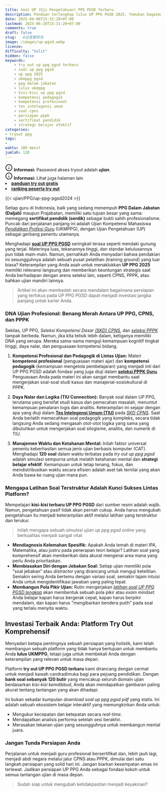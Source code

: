 ```yaml
---
title: Soal UP (Uji Pengetahuan) PPG PGSD Terbaru
description: Panduan terlengkap lulus UP PPG PGSD 2025. Temukan bagaimana persiapan melalui try out 120 soal tidak hanya menjamin kelulusan UKMPPG, tetapi juga mengasah skill untuk ujian CPNS, PPPK, dan tes potensi akademik lainnya. Mulai persiapan Anda di sini.
date: 2025-04-06T15:31:20+07:00
lastmod: 2025-06-26T15:31:20+07:00
comments: true
draft: false 
slug:   #这里要修改
image: /images/up-pgsd.webp
license: 
difficulty: "Sulit"
hidden: false
keywords:  
    - try out up ppg pgsd terbaru
    - soal up ppg pgsd
    - up ppg 2025
    - ukmppg pgsd
    - ppg dalam jabatan
    - lulus ukmppg
    - kisi-kisi up ppg pgsd
    - kompetensi pedagogik
    - kompetensi profesional
    - tes intelegensi umum
    - soal cpns
    - persiapan pppk
    - sertifikat pendidik
    - strategi belajar efektif
categories:
- tryout ppg
tags:
- 
waktu: 180 menit
jumlah: 120 
---
```


<div class="alert alert-info">
  <svg xmlns="http://www.w3.org/2000/svg" width="24" height="24" viewBox="0 0 24 24" fill="none" stroke="currentColor" stroke-width="2" stroke-linecap="round" stroke-linejoin="round" class="feather feather-info"><circle cx="12" cy="12" r="10"></circle><line x1="12" y1="16" x2="12" y2="12"></line>    <line x1="12" y1="8" x2="12.01" y2="8"></line>  </svg>
  <span><strong>Informasi:</strong> Password akses tryout adalah <b><i>ujian</b></i>.</span>
</div>
<div class="alert alert-info">
  <svg xmlns="http://www.w3.org/2000/svg" width="24" height="24" viewBox="0 0 24 24" fill="none" stroke="currentColor" stroke-width="2" stroke-linecap="round" stroke-linejoin="round" class="feather feather-info"><circle cx="12" cy="12" r="10"></circle><line x1="12" y1="16" x2="12" y2="12"></line>    <line x1="12" y1="8" x2="12.01" y2="8"></line>  </svg>
  <span><strong>Informasi:</strong> Lihat juga halaman lain<b> <li><a href="/ujian/cara-ikut-tryout-online-gratis">panduan try out gratis</a></li></b> <b><li><a href="/ujian/ranking-peserta-tryout">ranking peserta try out</a></li></b></span>
</div>



{{< ujian/PPG/up-ppg-pgsd2024 >}}


Setiap guru di Indonesia, baik yang sedang menempuh **PPG Dalam Jabatan (Daljab)** maupun Prajabatan, memiliki satu tujuan besar yang sama: memegang **sertifikat pendidik (serdik)** sebagai bukti sahih profesionalisme. Puncak dari perjalanan panjang ini adalah Ujian Kompetensi Mahasiswa *[Pendidikan Profesi Guru](/mengenal-apa-itu-ppg-guru/)* (UKMPPG), dengan Ujian Pengetahuan (UP) sebagai gerbang penentu utamanya.

Menghadapi **[soal UP PPG PGSD](/ujian/ppg/soal-up-ppg-pgsd-terbaru/)** seringkali terasa seperti mendaki gunung yang terjal. Materinya luas, tekanannya tinggi, dan standar kelulusannya pun tidak main-main. Namun, pernahkah Anda menyadari bahwa pendakian ini sesungguhnya adalah sebuah pusat pelatihan (training ground) yang luar biasa? Keterampilan yang Anda asah untuk menaklukkan **UP PPG 2025** memiliki relevansi langsung dan memberikan keuntungan strategis saat Anda berhadapan dengan arena seleksi lain, seperti CPNS, PPPK, atau bahkan ujian mandiri lainnya.

>Artikel ini akan membedah secara mendalam bagaimana persiapan yang terfokus pada UP PPG PGSD dapat menjadi investasi jangka panjang untuk karier Anda.

### DNA Ujian Profesional: Benang Merah Antara UP PPG, CPNS, dan PPPK

Sekilas, UP PPG, *Seleksi Kompetensi Dasar [(SKD) CPNS](/ujian/cpns/try-out-skd-cpns-gratis/)*, dan *[seleksi PPPK](/categories/tryout-pppk/)* tampak berbeda. Namun, jika kita telisik lebih dalam, ketiganya memiliki DNA yang serupa. Mereka sama-sama menguji kemampuan kognitif tingkat tinggi, daya nalar, dan penguasaan kompetensi bidang.

1.  **Kompetensi Profesional dan Pedagogik di Lintas Ujian:** Materi **kompetensi profesional** (penguasaan materi ajar) dan **kompetensi pedagogik** (kemampuan mengelola pembelajaran) yang menjadi inti dari UP PPG PGSD adalah fondasi yang juga diuji dalam **[seleksi PPPK Guru](/categories/tryout-pppk/)**. Penguasaan Anda pada materi ini akan sangat membantu saat mengerjakan soal-soal studi kasus dan manajerial-sosiokultural di PPPK.

2.  **Daya Nalar dan Logika (TIU Connection):** Banyak soal dalam UP PPG, terutama yang bersifat studi kasus dan pemecahan masalah, menuntut kemampuan penalaran logis dan analitis. Keterampilan ini sejajar dengan apa yang diuji dalam **[Tes Intelegensi Umum (TIU)](/categories/tryout-tiu/)** pada *[SKD CPNS](/categories/tryout-cpns/)*. Saat Anda berlatih memecahkan soal pedagogik yang kompleks, secara tidak langsung Anda sedang mengasah otot-otot logika yang sama yang dibutuhkan untuk mengerjakan soal silogisme, analitis, dan numerik di TIU.

3.  **Manajemen Waktu dan Ketahanan Mental:** Inilah faktor universal penentu keberhasilan semua jenis ujian berbasis komputer (CAT). Menghadapi **120 soal** dalam waktu terbatas pada *try out up ppg pgsd* adalah simulasi sempurna untuk melatih ketahanan mental dan **strategi belajar efektif**. Kemampuan untuk tetap tenang, fokus, dan mendistribusikan waktu secara efisien adalah aset tak ternilai yang akan Anda bawa ke ruang ujian mana pun.

### Mengapa Latihan Soal Terstruktur Adalah Kunci Sukses Lintas Platform?

Mempelajari **kisi-kisi terbaru UP PPG PGSD** dari sumber resmi adalah wajib. Namun, pengetahuan pasif tidak akan pernah cukup. Anda harus mengubah pengetahuan itu menjadi keterampilan aktif melalui latihan yang terstruktur dan terukur.

>Inilah mengapa sebuah *simulasi ujian up ppg pgsd online* yang berkualitas menjadi sangat vital:

* **Mendiagnosis Kelemahan Spesifik:** Apakah Anda lemah di materi IPA, Matematika, atau justru pada penerapan teori belajar? Latihan soal yang komprehensif akan memberikan data akurat mengenai area mana yang perlu Anda prioritaskan.
* **Membiasakan Diri dengan Jebakan Soal:** Setiap ujian memiliki pola "soal jebakan" atau *distractor* yang dirancang untuk menguji ketelitian. Semakin sering Anda bertemu dengan variasi soal, semakin tajam intuisi Anda untuk mengidentifikasi jawaban yang paling tepat.
* **Membangun Pola Pikir Ujian:** Rutin mengerjakan *[latihan soal UP PPG PGSD lengkap](/ujian/)* akan membentuk sebuah pola pikir atau *exam mindset*. Anda belajar kapan harus bergerak cepat, kapan harus berpikir mendalam, dan kapan harus "mengibarkan bendera putih" pada soal yang terlalu menyita waktu.

## Investasi Terbaik Anda: Platform Try Out Komprehensif

Menyadari betapa pentingnya sebuah persiapan yang holistik, kami telah membangun sebuah platform yang tidak hanya bertujuan untuk membantu Anda **lulus UKMPPG**, tetapi juga untuk membekali Anda dengan keterampilan yang relevan untuk masa depan.

Platform **try out UP PPG PGSD terbaru** kami dirancang dengan cermat untuk menjadi kawah candradimuka bagi para pejuang pendidikan. Dengan **bank soal sebanyak 120 butir** yang mencakup seluruh domain ujian berdasarkan *kisi-kisi kemdikbud*, Anda akan mendapatkan gambaran paling akurat tentang tantangan yang akan dihadapi.

Ini bukan sekadar kumpulan *download soal up ppg pgsd pdf* yang statis. Ini adalah sebuah ekosistem belajar interaktif yang memungkinkan Anda untuk:
* Mengukur kecepatan dan ketepatan secara *real-time*.
* Mendapatkan analisis performa setelah sesi berakhir.
* Merasakan tekanan ujian yang sesungguhnya untuk membangun mental juara.

### Jangan Tunda Persiapan Anda

Perjalanan untuk menjadi guru profesional bersertifikat dan, lebih jauh lagi, menjadi abdi negara melalui jalur CPNS atau PPPK, dimulai dari satu langkah persiapan yang solid hari ini. Jangan biarkan kesempatan emas ini terlewat. Jadikan persiapan UP PPG Anda sebagai fondasi kokoh untuk semua tantangan ujian di masa depan.

>Sudah siap untuk mengubah ketidakpastian menjadi keyakinan?
